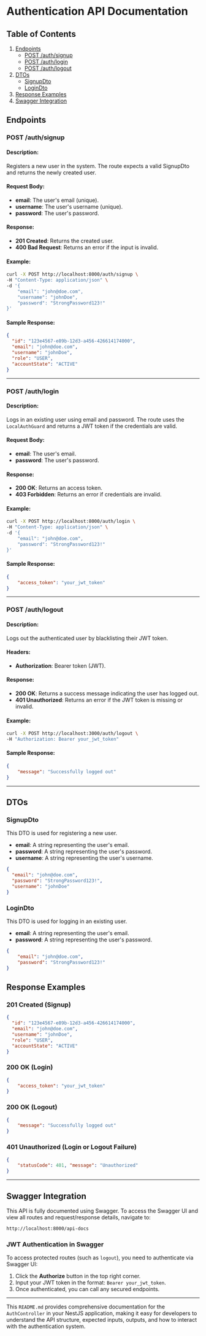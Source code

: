 # Authentication API Documentation
## Table of Contents
1. [Endpoints](#endpoints)
	- [POST /auth/signup](#post-authsignup)
	- [POST /auth/login](#post-authlogin)
	- [POST /auth/logout](#post-authlogout)
2. [DTOs](#dtos)
	- [SignupDto](#signupdto)
	- [LoginDto](#logindto)
3. [Response Examples](#response-examples)
4. [Swagger Integration](#swagger-integration)

## Endpoints
### POST /auth/signup
#### Description:
Registers a new user in the system. The route expects a valid SignupDto and returns the newly created user.
#### Request Body:
- **email**: The user's email (unique).
- **username**: The user's username (unique).
- **password**: The user's password.
#### Response:
- **201 Created**: Returns the created user.
- **400 Bad Request**: Returns an error if the input is invalid.
#### Example:
```bash
curl -X POST http://localhost:8000/auth/signup \
-H "Content-Type: application/json" \
-d '{
	"email": "john@doe.com",
	"username": "johnDoe",
	"password": "StrongPassword123!"
}'
```
#### Sample Response:
```json
{
  "id": "123e4567-e89b-12d3-a456-426614174000",
  "email": "john@doe.com",
  "username": "johnDoe",
  "role": "USER",
  "accountState": "ACTIVE"
}
```
---
### POST /auth/login
#### Description: 
Logs in an existing user using email and password. The route uses the `LocalAuthGuard` and returns a JWT token if the credentials are valid.
#### Request Body:
- **email**: The user's email.
- **password**: The user's password.
#### Response:
- **200 OK**: Returns an access token.
- **403 Forbidden**: Returns an error if credentials are invalid.
#### Example: 
```bash
curl -X POST http://localhost:8000/auth/login \
-H "Content-Type: application/json" \
-d '{
	"email": "john@doe.com",
	"password": "StrongPassword123!"
}'
```
#### Sample Response:
```json
{
	"access_token": "your_jwt_token"
}
```
---
### POST /auth/logout
#### Description:
Logs out the authenticated user by blacklisting their JWT token.

#### Headers:	
- **Authorization**: Bearer token (JWT).

#### Response:
-   **200 OK**: Returns a success message indicating the user has logged out.
-   **401 Unauthorized**: Returns an error if the JWT token is missing or invalid.

#### Example:
```bash
curl -X POST http://localhost:3000/auth/logout \
-H "Authorization: Bearer your_jwt_token"
```
#### Sample Response:
```json
{ 
	"message": "Successfully logged out" 
}
```
----------

## DTOs

### SignupDto

This DTO is used for registering a new user.

-   **email**: A string representing the user's email.
-   **password**: A string representing the user's password.
-   **username**: A string representing the user's username.
```json
{
  "email": "john@doe.com",
  "password": "StrongPassword123!",
  "username": "johnDoe"
}
```
### LoginDto

This DTO is used for logging in an existing user.

-   **email**: A string representing the user's email.
-   **password**: A string representing the user's password.
```json
{
	"email": "john@doe.com", 
	"password": "StrongPassword123!" 
}
```
## Response Examples

### 201 Created (Signup)
```json
{
  "id": "123e4567-e89b-12d3-a456-426614174000",
  "email": "john@doe.com",
  "username": "johnDoe",
  "role": "USER",
  "accountState": "ACTIVE"
}
```
### 200 OK (Login)
```json
{ 
	"access_token": "your_jwt_token" 
}
```
### 200 OK (Logout)
```json
{
	"message": "Successfully logged out"
}
```
### 401 Unauthorized (Login or Logout Failure)
```json
{ 
	"statusCode": 401, "message": "Unauthorized" 
}
```
---
## Swagger Integration

This API is fully documented using Swagger. To access the Swagger UI and view all routes and request/response details, navigate to:
```bash
http://localhost:8000/api-docs
```
### JWT Authentication in Swagger

To access protected routes (such as `logout`), you need to authenticate via Swagger UI:

1.  Click the **Authorize** button in the top right corner.
2.  Input your JWT token in the format: `Bearer your_jwt_token`.
3.  Once authenticated, you can call any secured endpoints.

---

This `README.md` provides comprehensive documentation for the `AuthController` in your NestJS application, making it easy for developers to understand the API structure, expected inputs, outputs, and how to interact with the authentication system.
